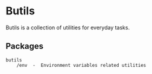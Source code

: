 
# Butils

Butils is a collection of utilities for everyday tasks.

## Packages

```
butils
    /env  -  Environment variables related utilities
```